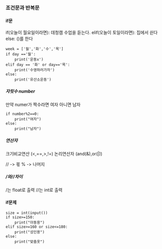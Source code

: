 ### 조건문과 반복문
#### if문
if(오늘이 월요일이라면):
	데청캠 수업을 듣는다.
elif(오늘이 토일이라면):
	집에서 쉰다
else:
	()를 한다
```
week = ['월','화','수','목']
if day =='월':
	print('운동x')
elif day == '화' or day=='목':
	print('수영하러가자')
else:
	print('유산소운동')
```
##### 자릿수 number
만약 numer가 짝수라면 여자 아니면 남자
```
if number%2==0:
	print("여자")
else:
	print("남자")
```
##### 연산자
크기비교연산 (<,\==,>,!=)
논리연산자 (and(&),or(|))

// -> 몫
% -> 나머지

##### /와//차이
/는 float로 출력
//는 int로 출력



#### if문제 
```
size = int(input())
if size>=150:
	print("아동용")
elif size>=160 or size<=180:
	print("성인용")
else:
	print("맞춤옷")

```